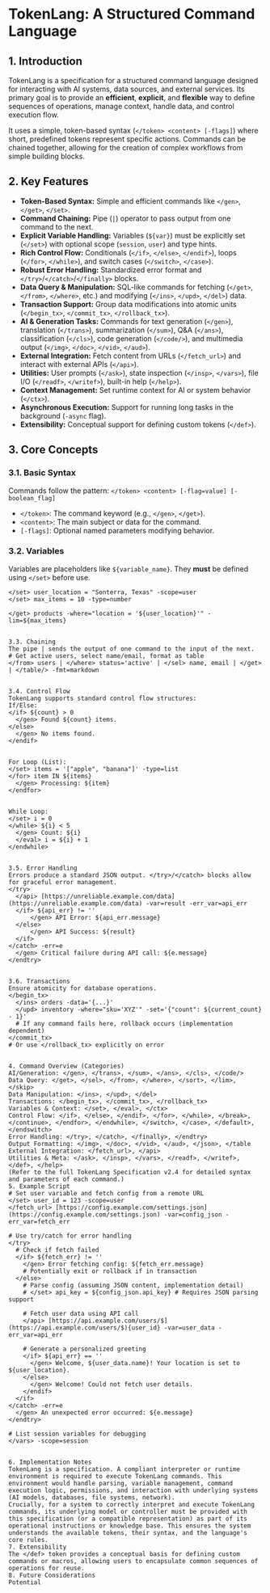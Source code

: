 # TokenLang: A Structured Command Language

## 1. Introduction

TokenLang is a specification for a structured command language designed for interacting with AI systems, data sources, and external services. Its primary goal is to provide an **efficient**, **explicit**, and **flexible** way to define sequences of operations, manage context, handle data, and control execution flow.

It uses a simple, token-based syntax (`</token> <content> [-flags]`) where short, predefined tokens represent specific actions. Commands can be chained together, allowing for the creation of complex workflows from simple building blocks.

## 2. Key Features

* **Token-Based Syntax:** Simple and efficient commands like `</gen>`, `</get>`, `</set>`.
* **Command Chaining:** Pipe (`|`) operator to pass output from one command to the next.
* **Explicit Variable Handling:** Variables (`${var}`) must be explicitly set (`</set>`) with optional scope (`session`, `user`) and type hints.
* **Rich Control Flow:** Conditionals (`</if>`, `</else>`, `</endif>`), loops (`</for>`, `</while>`), and switch cases (`</switch>`, `</case>`).
* **Robust Error Handling:** Standardized error format and `</try>`/`</catch>`/`</finally>` blocks.
* **Data Query & Manipulation:** SQL-like commands for fetching (`</get>`, `</from>`, `</where>`, etc.) and modifying (`</ins>`, `</upd>`, `</del>`) data.
* **Transaction Support:** Group data modifications into atomic units (`</begin_tx>`, `</commit_tx>`, `</rollback_tx>`).
* **AI & Generation Tasks:** Commands for text generation (`</gen>`), translation (`</trans>`), summarization (`</sum>`), Q&A (`</ans>`), classification (`</cls>`), code generation (`</code/>`), and multimedia output (`</img>`, `</doc>`, `</vid>`, `</aud>`).
* **External Integration:** Fetch content from URLs (`</fetch_url>`) and interact with external APIs (`</api>`).
* **Utilities:** User prompts (`</ask>`), state inspection (`</insp>`, `</vars>`), file I/O (`</readf>`, `</writef>`), built-in help (`</help>`).
* **Context Management:** Set runtime context for AI or system behavior (`</ctx>`).
* **Asynchronous Execution:** Support for running long tasks in the background (`-async` flag).
* **Extensibility:** Conceptual support for defining custom tokens (`</def>`).

## 3. Core Concepts

### 3.1. Basic Syntax

Commands follow the pattern: `</token> <content> [-flag=value] [-boolean_flag]`

* `</token>`: The command keyword (e.g., `</gen>`, `</get>`).
* `<content>`: The main subject or data for the command.
* `[-flags]`: Optional named parameters modifying behavior.

### 3.2. Variables

Variables are placeholders like `${variable_name}`. They **must** be defined using `</set>` before use.

```tokenlang
</set> user_location = "Sonterra, Texas" -scope=user
</set> max_items = 10 -type=number

</get> products -where="location = '${user_location}'" -lim=${max_items}


3.3. Chaining
The pipe | sends the output of one command to the input of the next.
# Get active users, select name/email, format as table
</from> users | </where> status='active' | </sel> name, email | </get> | </table/> -fmt=markdown


3.4. Control Flow
TokenLang supports standard control flow structures:
If/Else:
</if> ${count} > 0
  </gen> Found ${count} items.
</else>
  </gen> No items found.
</endif>


For Loop (List):
</set> items = '["apple", "banana"]' -type=list
</for> item IN ${items}
  </gen> Processing: ${item}
</endfor>


While Loop:
</set> i = 0
</while> ${i} < 5
  </gen> Count: ${i}
  </eval> i = ${i} + 1
</endwhile>


3.5. Error Handling
Errors produce a standard JSON output. </try>/</catch> blocks allow for graceful error management.
</try>
  </api> [https://unreliable.example.com/data](https://unreliable.example.com/data) -var=result -err_var=api_err
  </if> ${api_err} != ''
      </gen> API Error: ${api_err.message}
  </else>
      </gen> API Success: ${result}
  </if>
</catch> -err=e
  </gen> Critical failure during API call: ${e.message}
</endtry>


3.6. Transactions
Ensure atomicity for database operations.
</begin_tx>
  </ins> orders -data='{...}'
  </upd> inventory -where="sku='XYZ'" -set='{"count": ${current_count} - 1}'
  # If any command fails here, rollback occurs (implementation dependent)
</commit_tx>
# Or use </rollback_tx> explicitly on error


4. Command Overview (Categories)
AI/Generation: </gen>, </trans>, </sum>, </ans>, </cls>, </code/>
Data Query: </get>, </sel>, </from>, </where>, </sort>, </lim>, </skip>
Data Manipulation: </ins>, </upd>, </del>
Transactions: </begin_tx>, </commit_tx>, </rollback_tx>
Variables & Context: </set>, </eval>, </ctx>
Control Flow: </if>, </else>, </endif>, </for>, </while>, </break>, </continue>, </endfor>, </endwhile>, </switch>, </case>, </default>, </endswitch>
Error Handling: </try>, </catch>, </finally>, </endtry>
Output Formatting: </img>, </doc>, </vid>, </aud>, </json>, </table
External Integration: </fetch_url>, </api>
Utilities & Meta: </ask>, </insp>, </vars>, </readf>, </writef>, </def>, </help>
(Refer to the full TokenLang Specification v2.4 for detailed syntax and parameters of each command.)
5. Example Script
# Set user variable and fetch config from a remote URL
</set> user_id = 123 -scope=user
</fetch_url> [https://config.example.com/settings.json](https://config.example.com/settings.json) -var=config_json -err_var=fetch_err

# Use try/catch for error handling
</try>
  # Check if fetch failed
  </if> ${fetch_err} != ''
    </gen> Error fetching config: ${fetch_err.message}
    # Potentially exit or rollback if in transaction
  </else>
    # Parse config (assuming JSON content, implementation detail)
    # </set> api_key = ${config_json.api_key} # Requires JSON parsing support

    # Fetch user data using API call
    </api> [https://api.example.com/users/$](https://api.example.com/users/$){user_id} -var=user_data -err_var=api_err

    # Generate a personalized greeting
    </if> ${api_err} == ''
      </gen> Welcome, ${user_data.name}! Your location is set to ${user_location}.
    </else>
      </gen> Welcome! Could not fetch user details.
    </endif>
  </if>
</catch> -err=e
  </gen> An unexpected error occurred: ${e.message}
</endtry>

# List session variables for debugging
</vars> -scope=session


6. Implementation Notes
TokenLang is a specification. A compliant interpreter or runtime environment is required to execute TokenLang commands. This environment would handle parsing, variable management, command execution logic, permissions, and interaction with underlying systems (AI models, databases, file systems, network).
Crucially, for a system to correctly interpret and execute TokenLang commands, its underlying model or controller must be provided with this specification (or a compatible representation) as part of its operational instructions or knowledge base. This ensures the system understands the available tokens, their syntax, and the language's core rules.
7. Extensibility
The </def> token provides a conceptual basis for defining custom commands or macros, allowing users to encapsulate common sequences of operations for reuse.
8. Future Considerations
Potential
